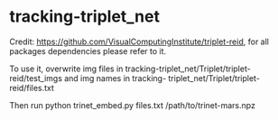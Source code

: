 # tracking-triplet_net

Credit: https://github.com/VisualComputingInstitute/triplet-reid, for all packages dependencies please refer to it.

To use it, overwrite img files in tracking-triplet_net/Triplet/triplet-reid/test_imgs and img names in tracking-   triplet_net/Triplet/triplet-reid/files.txt

Then run python trinet_embed.py files.txt /path/to/trinet-mars.npz




